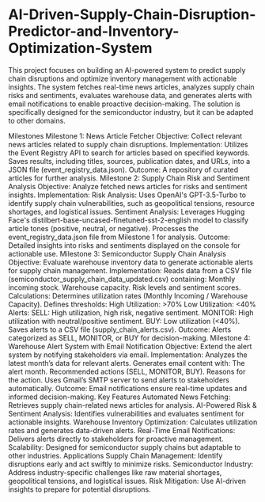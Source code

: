 # AI-Driven-Supply-Chain-Disruption-Predictor-and-Inventory-Optimization-System

This project focuses on building an AI-powered system to predict supply chain disruptions and optimize inventory management with actionable insights. The system fetches real-time news articles, analyzes supply chain risks and sentiments, evaluates warehouse data, and generates alerts with email notifications to enable proactive decision-making. The solution is specifically designed for the semiconductor industry, but it can be adapted to other domains.

Milestones
Milestone 1: News Article Fetcher
Objective: Collect relevant news articles related to supply chain disruptions.
Implementation:
Utilizes the Event Registry API to search for articles based on specified keywords.
Saves results, including titles, sources, publication dates, and URLs, into a JSON file (event_registry_data.json).
Outcome:
A repository of curated articles for further analysis.
Milestone 2: Supply Chain Risk and Sentiment Analysis
Objective: Analyze fetched news articles for risks and sentiment insights.
Implementation:
Risk Analysis: Uses OpenAI's GPT-3.5-Turbo to identify supply chain vulnerabilities, such as geopolitical tensions, resource shortages, and logistical issues.
Sentiment Analysis: Leverages Hugging Face's distilbert-base-uncased-finetuned-sst-2-english model to classify article tones (positive, neutral, or negative).
Processes the event_registry_data.json file from Milestone 1 for analysis.
Outcome:
Detailed insights into risks and sentiments displayed on the console for actionable use.
Milestone 3: Semiconductor Supply Chain Analysis
Objective: Evaluate warehouse inventory data to generate actionable alerts for supply chain management.
Implementation:
Reads data from a CSV file (semiconductor_supply_chain_data_updated.csv) containing:
Monthly incoming stock.
Warehouse capacity.
Risk levels and sentiment scores.
Calculations:
Determines utilization rates (Monthly Incoming / Warehouse Capacity).
Defines thresholds:
High Utilization: >70%
Low Utilization: <40%
Alerts:
SELL: High utilization, high risk, negative sentiment.
MONITOR: High utilization with neutral/positive sentiment.
BUY: Low utilization (<40%).
Saves alerts to a CSV file (supply_chain_alerts.csv).
Outcome:
Alerts categorized as SELL, MONITOR, or BUY for decision-making.
Milestone 4: Warehouse Alert System with Email Notification
Objective: Extend the alert system by notifying stakeholders via email.
Implementation:
Analyzes the latest month’s data for relevant alerts.
Generates email content with:
The alert month.
Recommended actions (SELL, MONITOR, BUY).
Reasons for the action.
Uses Gmail’s SMTP server to send alerts to stakeholders automatically.
Outcome:
Email notifications ensure real-time updates and informed decision-making.
Key Features
Automated News Fetching: Retrieves supply chain-related news articles for analysis.
AI-Powered Risk & Sentiment Analysis: Identifies vulnerabilities and evaluates sentiment for actionable insights.
Warehouse Inventory Optimization: Calculates utilization rates and generates data-driven alerts.
Real-Time Email Notifications: Delivers alerts directly to stakeholders for proactive management.
Scalability: Designed for semiconductor supply chains but adaptable to other industries.
Applications
Supply Chain Management: Identify disruptions early and act swiftly to minimize risks.
Semiconductor Industry: Address industry-specific challenges like raw material shortages, geopolitical tensions, and logistical issues.
Risk Mitigation: Use AI-driven insights to prepare for potential disruptions.
